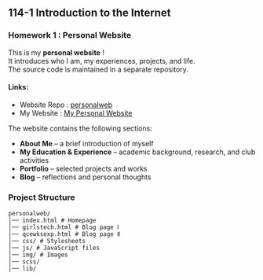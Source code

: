 ## 114-1 Introduction to the Internet

### Homework 1 : Personal Website
This is my **personal website** !<br>
It introduces who I am, my experiences, projects, and life. <br>
The source code is maintained in a separate repository.
#### Links:
- Website Repo : [personalweb](https://github.com/PhoebeLu1011/personalweb)  
- My Website : [My Personal Website](https://phoebelu1011.github.io/personalweb/)

The website contains the following sections:
- **About Me** – a brief introduction of myself  
- **My Education & Experience** – academic background, research, and club activities  
- **Portfolio** – selected projects and works  
- **Blog** – reflections and personal thoughts
  
### Project Structure  
```
personalweb/
│── index.html # Homepage
│── girlstech.html # Blog page Ⅰ
│── qcewksexp.html # Blog page Ⅱ
│── css/ # Stylesheets
│── js/ # JavaScript files
│── img/ # Images
│── scss/ 
│── lib/ 
```
  
